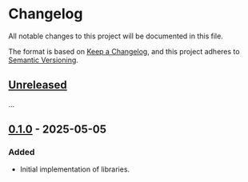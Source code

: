# Changelog

All notable changes to this project will be documented in this file.

The format is based on [Keep a Changelog](https://keepachangelog.com/en/1.1.0/),
and this project adheres to [Semantic Versioning](https://semver.org/spec/v2.0.0.html).

## [Unreleased]

...

## [0.1.0] - 2025-05-05

### Added

- Initial implementation of libraries.

[unreleased]: https://github.com/DuskSystems/storybook-solid/compare/v0.1.0...HEAD
[0.1.0]: https://github.com/DuskSystems/storybook-solid/releases/tag/v0.1.0
